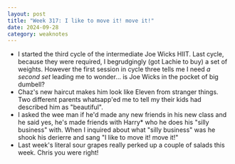 ```yaml
---
layout: post
title: "Week 317: I like to move it! move it!"
date: 2024-09-28
category: weaknotes
---
```

* I started the third cycle of the intermediate Joe Wicks HIIT. Last cycle, because they were required, I begrudgingly (got Lachie to buy) a set of weights. However the first session in cycle three tells me I need _a second set_ leading me to wonder... is Joe Wicks in the pocket of big dumbell?
* Chaz's new haircut makes him look like Eleven from stranger things. Two different parents whatsapp'ed me to tell my their kids had described him as "beautiful".
* I asked the wee man if he'd made any new friends in his new class and he said yes, he's made friends with Harry* who he does his "silly business" with. When I inquired about what "silly business" was he shook his derierre and sang "I like to move it! move it!"
* Last week's literal sour grapes really perked up a couple of salads this week. Chris you were right!
